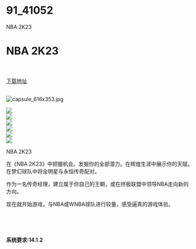 # 91_41052
NBA 2K23
# NBA 2K23
 <br/></br>
[下载地址](https://www.switch520.cc/article/41052 "下载地址")
<br/></br>

<p><img title="capsule_616x353.jpg" src="https://www.switch520.cc/muke_img/2022_09_08_5f7e755611124.jpg" alt="capsule_616x353.jpg"></p>
<p><img src="https://cdn.akamai.steamstatic.com/steam/apps/1919590/ss_6d2cd663d938ac1c1f55150bd6a922664d9b1b78.600x338.jpg?t=1660943304"><br>
<img src="https://cdn.akamai.steamstatic.com/steam/apps/1919590/ss_17a92f289bb32a76ac114538e31a7137b15ce576.600x338.jpg?t=1660943304"><br>
<img src="https://cdn.akamai.steamstatic.com/steam/apps/1919590/ss_69deba1e5680d9eefccf62332aff7554b3a8300e.600x338.jpg?t=1660943304"><br>
<img src="https://cdn.akamai.steamstatic.com/steam/apps/1919590/ss_967a6e4318040094313e7c0cd02948fa428032a1.600x338.jpg?t=1660943304"><br>
<img src="https://cdn.akamai.steamstatic.com/steam/apps/1919590/ss_75b82770a268d1bcf98251e18646b823ea14bd08.600x338.jpg?t=1660943304"><br>
<img src="https://cdn.akamai.steamstatic.com/steam/apps/1919590/ss_3442b58f34663fb7e548eef0ed1d113d5ac9fb2b.600x338.jpg?t=1660943304"></p>
<p>NBA 2K23</p>
<p>在《NBA 2K23》中把握机会。发掘你的全部潜力。在辉煌生涯中展示你的天赋。在梦幻球队中将全明星与永恒传奇配对。</p>
<p>作为一名传奇经理，建立属于你自己的王朝，或在终极联盟中领导NBA走向新的方向。</p>
<p>现在就开始游戏，与NBA或WNBA球队进行较量，感受逼真的游戏体验。</p>
<p>&nbsp;</p>
<p>&nbsp;</p>
<p><strong>系统要求:14.1.2</strong></p>




